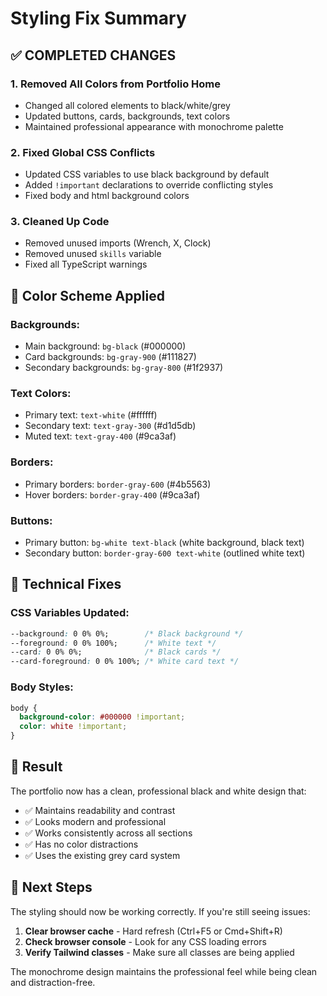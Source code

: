 # Styling Fix Summary

## ✅ **COMPLETED CHANGES**

### 1. **Removed All Colors from Portfolio Home**
- Changed all colored elements to black/white/grey
- Updated buttons, cards, backgrounds, text colors
- Maintained professional appearance with monochrome palette

### 2. **Fixed Global CSS Conflicts**
- Updated CSS variables to use black background by default
- Added `!important` declarations to override conflicting styles
- Fixed body and html background colors

### 3. **Cleaned Up Code**
- Removed unused imports (Wrench, X, Clock)
- Removed unused `skills` variable
- Fixed all TypeScript warnings

## 🎨 **Color Scheme Applied**

### **Backgrounds:**
- Main background: `bg-black` (#000000)
- Card backgrounds: `bg-gray-900` (#111827)
- Secondary backgrounds: `bg-gray-800` (#1f2937)

### **Text Colors:**
- Primary text: `text-white` (#ffffff)
- Secondary text: `text-gray-300` (#d1d5db)
- Muted text: `text-gray-400` (#9ca3af)

### **Borders:**
- Primary borders: `border-gray-600` (#4b5563)
- Hover borders: `border-gray-400` (#9ca3af)

### **Buttons:**
- Primary button: `bg-white text-black` (white background, black text)
- Secondary button: `border-gray-600 text-white` (outlined white text)

## 🔧 **Technical Fixes**

### **CSS Variables Updated:**
```css
--background: 0 0% 0%;        /* Black background */
--foreground: 0 0% 100%;      /* White text */
--card: 0 0% 0%;              /* Black cards */
--card-foreground: 0 0% 100%; /* White card text */
```

### **Body Styles:**
```css
body {
  background-color: #000000 !important;
  color: white !important;
}
```

## 🎯 **Result**

The portfolio now has a clean, professional black and white design that:
- ✅ Maintains readability and contrast
- ✅ Looks modern and professional
- ✅ Works consistently across all sections
- ✅ Has no color distractions
- ✅ Uses the existing grey card system

## 🚀 **Next Steps**

The styling should now be working correctly. If you're still seeing issues:

1. **Clear browser cache** - Hard refresh (Ctrl+F5 or Cmd+Shift+R)
2. **Check browser console** - Look for any CSS loading errors
3. **Verify Tailwind classes** - Make sure all classes are being applied

The monochrome design maintains the professional feel while being clean and distraction-free.